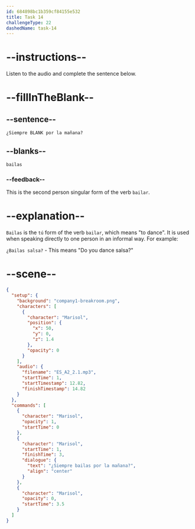 ```yaml
---
id: 684898bc1b359cf84155e532
title: Task 14
challengeType: 22
dashedName: task-14
---
```


<!-- (Audio) ¿Siempre bailas por la mañana? -->

# --instructions--

Listen to the audio and complete the sentence below.

# --fillInTheBlank--

## --sentence--

`¿Siempre BLANK por la mañana?`

## --blanks--

`bailas`

### --feedback--

This is the second person singular form of the verb `bailar`.

# --explanation--

`Bailas` is the `tú` form of the verb `bailar`, which means "to dance". It is used when speaking directly to one person in an informal way. For example:

`¿Bailas salsa?` - This means "Do you dance salsa?"

# --scene--

```json
{
  "setup": {
    "background": "company1-breakroom.png",
    "characters": [
      {
        "character": "Marisol",
        "position": {
          "x": 50,
          "y": 0,
          "z": 1.4
        },
        "opacity": 0
      }
    ],
    "audio": {
      "filename": "ES_A2_2.1.mp3",
      "startTime": 1,
      "startTimestamp": 12.82,
      "finishTimestamp": 14.82
    }
  },
  "commands": [
    {
      "character": "Marisol",
      "opacity": 1,
      "startTime": 0
    },
    {
      "character": "Marisol",
      "startTime": 1,
      "finishTime": 3,
      "dialogue": {
        "text": "¿Siempre bailas por la mañana?",
        "align": "center"
      }
    },
    {
      "character": "Marisol",
      "opacity": 0,
      "startTime": 3.5
    }
  ]
}
```

